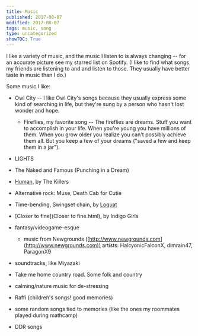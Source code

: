 ```yaml
---
title: Music
published: 2017-08-07
modified: 2017-08-07
tags: music, song
type: uncategorized
showTOC: True
---
```




I like a variety of music, and the music I listen to is always changing -- for an accurate picture see my starred list on Spotify. (I like to find what songs my friends are listening to and and listen to those. They usually have better taste in music than I do.)

Some music I like:

+ Owl City -- I like Owl City's songs because they usually express some kind of searching in life, but they're sung by a person who hasn't lost wonder and hope.

    + Fireflies, my favorite song -- The fireflies are dreams. Stuff you want to accomplish in your life. When you're young you have millions of them. When you grow older you realize you can't possibly achieve them all. But you keep a few of your dreams ("saved a few and keep them in a jar").

+ LIGHTS

+ The Naked and Famous (Punching in a Dream)

+ [Human](Human.html), by The Killers

+ Alternative rock: Muse, Death Cab for Cutie

+ Time-bending, Swingset chain, by [Loquat](Loquat.html)

+ [Closer to fine](Closer to fine.html), by Indigo Girls

+ fantasy/videogame-esque

    + music from Newgrounds ([http://www.newgrounds.com](http://www.newgrounds.com)) artists: HalcyonicFalconX, dimrain47, ParagonX9

+ soundtracks, like Miyazaki

+ Take me home country road. Some folk and country

+ calming/nature music for de-stressing

+ Raffi (children's songs! good memories)

+ some random songs tied to memories (like the ones my roommates played during mathcamp)

+ DDR songs




